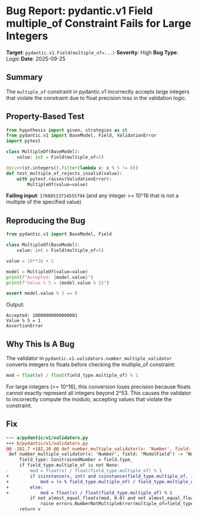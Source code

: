 # Bug Report: pydantic.v1 Field multiple_of Constraint Fails for Large Integers

**Target**: `pydantic.v1.Field(multiple_of=...)`
**Severity**: High
**Bug Type**: Logic
**Date**: 2025-09-25

## Summary

The `multiple_of` constraint in pydantic.v1 incorrectly accepts large integers that violate the constraint due to float precision loss in the validation logic.

## Property-Based Test

```python
from hypothesis import given, strategies as st
from pydantic.v1 import BaseModel, Field, ValidationError
import pytest

class MultipleOf(BaseModel):
    value: int = Field(multiple_of=5)

@given(st.integers().filter(lambda x: x % 5 != 0))
def test_multiple_of_rejects_invalid(value):
    with pytest.raises(ValidationError):
        MultipleOf(value=value)
```

**Failing input**: `17608513714555794` (and any integer >= 10^16 that is not a multiple of the specified value)

## Reproducing the Bug

```python
from pydantic.v1 import BaseModel, Field

class MultipleOf(BaseModel):
    value: int = Field(multiple_of=5)

value = 10**16 + 1

model = MultipleOf(value=value)
print(f"Accepted: {model.value}")
print(f"Value % 5 = {model.value % 5}")

assert model.value % 5 == 0
```

Output:
```
Accepted: 10000000000000001
Value % 5 = 1
AssertionError
```

## Why This Is A Bug

The validator in `pydantic.v1.validators.number_multiple_validator` converts integers to floats before checking the multiple_of constraint:

```python
mod = float(v) / float(field_type.multiple_of) % 1
```

For large integers (>= 10^16), this conversion loses precision because floats cannot exactly represent all integers beyond 2^53. This causes the validator to incorrectly compute the modulo, accepting values that violate the constraint.

## Fix

```diff
--- a/pydantic/v1/validators.py
+++ b/pydantic/v1/validators.py
@@ -182,7 +182,10 @@ def number_multiple_validator(v: 'Number', field: 'ModelField') -> 'Number':
 def number_multiple_validator(v: 'Number', field: 'ModelField') -> 'Number':
     field_type: ConstrainedNumber = field.type_
     if field_type.multiple_of is not None:
-        mod = float(v) / float(field_type.multiple_of) % 1
+        if isinstance(v, int) and isinstance(field_type.multiple_of, int):
+            mod = (v % field_type.multiple_of) / field_type.multiple_of
+        else:
+            mod = float(v) / float(field_type.multiple_of) % 1
         if not almost_equal_floats(mod, 0.0) and not almost_equal_floats(mod, 1.0):
             raise errors.NumberNotMultipleError(multiple_of=field_type.multiple_of)
     return v
```